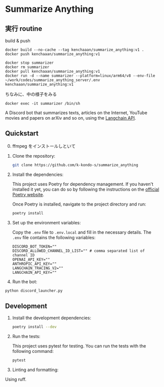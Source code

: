 # Summarize Anything


## 実行 routine

build & push

```
docker build --no-cache --tag kenchaaan/summarize_anything:v1 .
docker push kenchaaan/summarize_anything:v1
```

```
docker stop summarizer
docker rm summarizer
docker pull kenchaaan/summarize_anything:v1
docker run -d --name summarizer --platform=linux/arm64/v8 --env-file ~/work/codes/summarize_anything_server/.env  kenchaaan/summarize_anything:v1
```

ちなみに、中の様子をみる

```
docker exec -it summarizer /bin/sh
```

A Discord bot that summarizes texts, articles on the Internet, YouTube movies and papers on arXiv and so on, using the [Langchain API](https://langchain.com/).

## Quickstart

0. ffmpeg をインストールしといて

1. Clone the repository:

   ```bash
   git clone https://github.com/k-kondo-s/summarize_anything
   ```

2. Install the dependencies:

   This project uses Poetry for dependency management. If you haven't installed it yet, you can do so by following the instructions on the [official Poetry website](https://python-poetry.org/docs/#installation).

   Once Poetry is installed, navigate to the project directory and run:

   ```bash
   poetry install
   ```

3. Set up the environment variables:

   Copy the `.env` file to `.env.local` and fill in the necessary details. The `.env` file contains the following variables:

   ```env
   DISCORD_BOT_TOKEN=""
   DISCORD_ALLOWED_CHANNEL_ID_LIST="" # comma separated list of channel ID
   OPENAI_API_KEY=""
   ANTHROPIC_API_KEY=""
   LANGCHAIN_TRACING_V2=""
   LANGCHAIN_API_KEY=""
   ```

4. Run the bot:

```bash
python discord_launcher.py
```

## Development

1. Install the development dependencies:

   ```bash
   poetry install --dev
   ```

2. Run the tests:

   This project uses pytest for testing. You can run the tests with the following command:

   ```bash
   pytest
   ```

3. Linting and formatting:

Using ruff.

